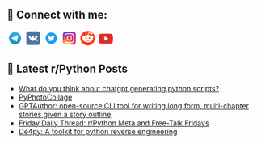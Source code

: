 ## 🔎 Connect with me:
[<img src="https://github.com/bullbesh/bullbesh/blob/main/images/Telegram.png" width="32" height="32" />](https://t.me/bullbesh)
[<img src="https://github.com/bullbesh/bullbesh/blob/main/images/VK.png" width="32" height="32" />](https://vk.com/bullbesh)
[<img src="https://github.com/bullbesh/bullbesh/blob/main/images/Twitter.png" width="32" height="32" />](https://twitter.com/bullbesh1)
[<img src="https://github.com/bullbesh/bullbesh/blob/main/images/Instagram.png" width="32" height="32" />](https://www.instagram.com/bullbesh)
[<img src="https://github.com/bullbesh/bullbesh/blob/main/images/Reddit.png" width="32" height="32" />](https://www.reddit.com/user/bullbesh)
[<img src="https://github.com/bullbesh/bullbesh/blob/main/images/YouTube.png" width="32" height="32" />](https://www.youtube.com/channel/UCtfjRs6uzgq5mfm8S06WTcg)

## 📕 Latest r/Python Posts
<!-- BLOG-POST-LIST:START -->
- [What do you think about chatgpt generating python scripts?](https://www.reddit.com/r/Python/comments/1agzkfy/what_do_you_think_about_chatgpt_generating_python/)
- [PyPhotoCollage](https://www.reddit.com/r/Python/comments/1agvclm/pyphotocollage/)
- [GPTAuthor: open-source CLI tool for writing long form, multi-chapter stories given a story outline](https://www.reddit.com/r/Python/comments/1ags1lr/gptauthor_opensource_cli_tool_for_writing_long/)
- [Friday Daily Thread: r/Python Meta and Free-Talk Fridays](https://www.reddit.com/r/Python/comments/1agprld/friday_daily_thread_rpython_meta_and_freetalk/)
- [De4py: A toolkit for python reverse engineering](https://www.reddit.com/r/Python/comments/1agesgi/de4py_a_toolkit_for_python_reverse_engineering/)
<!-- BLOG-POST-LIST:END -->
